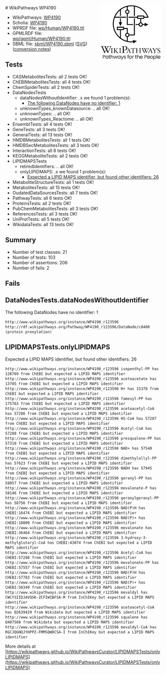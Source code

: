 <img style="float: right; width: 200px" src="../logo.png" />
# WikiPathways WP4190

* WikiPathways: [WP4190](https://identifiers.org/wikipathways:WP4190)
* Scholia: [WP4190](https://scholia.toolforge.org/wikipathways/WP4190)
* WPRDF file: [wp/Human/WP4190.ttl](../wp/Human/WP4190.ttl)
* GPMLRDF file: [wp/gpml/Human/WP4190.ttl](../wp/gpml/Human/WP4190.ttl)
* SBML file: [sbml/WP4190.sbml](../sbml/WP4190.sbml) ([SVG](../sbml/WP4190.svg)) ([conversion notes](../sbml/WP4190.txt))

## Tests
* CASMetabolitesTests: all 2 tests OK!
* ChEBIMetabolitesTests: all 4 tests OK!
* ChemSpiderTests: all 2 tests OK!
* DataNodesTests
    * dataNodesWithoutIdentifier: .x we found 1 problem(s):
        * [The following DataNodes have no identifier: 1](#d2d32fa0)
    * unknownTypes_knownDatasource: .. all OK!
    * unknownTypes: .. all OK!
    * unknownTypes_Reactome: .. all OK!
* EnsemblTests: all 4 tests OK!
* GeneTests: all 3 tests OK!
* GeneralTests: all 13 tests OK!
* HMDBMetabolitesTests: all 1 tests OK!
* HMDBSecMetabolitesTests: all 3 tests OK!
* InteractionTests: all 8 tests OK!
* KEGGMetaboliteTests: all 2 tests OK!
* LIPIDMAPSTests
    * retiredIdentifiers: .. all OK!
    * onlyLIPIDMAPS: .x we found 1 problem(s):
        * [Expected a LIPID MAPS identifier, but found other identifiers: 26](#d0bfb69d)
* MetaboliteStructureTests: all 1 tests OK!
* MetabolitesTests: all 15 tests OK!
* OudatedDataSourcesTests: all 7 tests OK!
* PathwayTests: all 6 tests OK!
* ProteinsTests: all 2 tests OK!
* PubChemMetabolitesTests: all 3 tests OK!
* ReferencesTests: all 3 tests OK!
* UniProtTests: all 5 tests OK!
* WikidataTests: all 13 tests OK!


## Summary

* Number of test classes: 21
* Number of tests: 103
* Number of assertions: 206
* Number of fails: 2

## Fails

<a name="d2d32fa0" />

## DataNodesTests.dataNodesWithoutIdentifier

The following DataNodes have no identifier: 1
```
http://www.wikipathways.org/instance/WP4190_r123596 http://rdf.wikipathways.org/Pathway/WP4190_r123596/DataNode/c8400 (protein prenylation)
```

<a name="d0bfb69d" />

## LIPIDMAPSTests.onlyLIPIDMAPS

Expected a LIPID MAPS identifier, but found other identifiers: 26
```
http://www.wikipathways.org/instance/WP4190_r123596 isopenthyl-PP has 128769 from ChEBI but expected a LIPID MAPS identifier
http://www.wikipathways.org/instance/WP4190_r123596 acetoacetate has 13705 from ChEBI but expected a LIPID MAPS identifier
http://www.wikipathways.org/instance/WP4190_r123596 H+ has 15378 from ChEBI but expected a LIPID MAPS identifier
http://www.wikipathways.org/instance/WP4190_r123596 famesyl-PP has 175763 from ChEBI but expected a LIPID MAPS identifier
http://www.wikipathways.org/instance/WP4190_r123596 acetoacetyl-CoA has 57286 from ChEBI but expected a LIPID MAPS identifier
http://www.wikipathways.org/instance/WP4190_r123596 HS-CoA has 57287 from ChEBI but expected a LIPID MAPS identifier
http://www.wikipathways.org/instance/WP4190_r123596 Acetyl-CoA has 57288 from ChEBI but expected a LIPID MAPS identifier
http://www.wikipathways.org/instance/WP4190_r123596 presqualene-PP has 57310 from ChEBI but expected a LIPID MAPS identifier
http://www.wikipathways.org/instance/WP4190_r123596 NAD+ has 57540 from ChEBI but expected a LIPID MAPS identifier
http://www.wikipathways.org/instance/WP4190_r123596 dimethylallyl-PP has 57623 from ChEBI but expected a LIPID MAPS identifier
http://www.wikipathways.org/instance/WP4190_r123596 NADH has 57945 from ChEBI but expected a LIPID MAPS identifier
http://www.wikipathways.org/instance/WP4190_r123596 geranyl-PP has 58057 from ChEBI but expected a LIPID MAPS identifier
http://www.wikipathways.org/instance/WP4190_r123596 mevalonate-P has 58146 from ChEBI but expected a LIPID MAPS identifier
http://www.wikipathways.org/instance/WP4190_r123596 geranylgeranyl-PP has 58756 from ChEBI but expected a LIPID MAPS identifier
http://www.wikipathways.org/instance/WP4190_r123596 NAD(P)H has CHEBI:16474 from ChEBI but expected a LIPID MAPS identifier
http://www.wikipathways.org/instance/WP4190_r123596 NAD(P)+ has CHEBI:18009 from ChEBI but expected a LIPID MAPS identifier
http://www.wikipathways.org/instance/WP4190_r123596 mevalonate has CHEBI:36464 from ChEBI but expected a LIPID MAPS identifier
http://www.wikipathways.org/instance/WP4190_r123596 3-hydroxy-3-methylglutaryl-CoA has CHEBI:43074 from ChEBI but expected a LIPID MAPS identifier
http://www.wikipathways.org/instance/WP4190_r123596 Acetyl-CoA has CHEBI:57288 from ChEBI but expected a LIPID MAPS identifier
http://www.wikipathways.org/instance/WP4190_r123596 mevalonate-PP has CHEBI:57557 from ChEBI but expected a LIPID MAPS identifier
http://www.wikipathways.org/instance/WP4190_r123596 NAD(P)H has CHEBI:57783 from ChEBI but expected a LIPID MAPS identifier
http://www.wikipathways.org/instance/WP4190_r123596 NAD(P)+ has CHEBI:58349 from ChEBI but expected a LIPID MAPS identifier
http://www.wikipathways.org/instance/WP4190_r123596 mevaldyl has CWCYSIIDJAVQSK-ZCFIWIBFSA-M from InChIKey but expected a LIPID MAPS identifier
http://www.wikipathways.org/instance/WP4190_r123596 acetoacetyl-CoA has Q2639429 from Wikidata but expected a LIPID MAPS identifier
http://www.wikipathways.org/instance/WP4190_r123596 squalene has Q407560 from Wikidata but expected a LIPID MAPS identifier
http://www.wikipathways.org/instance/WP4190_r123596 mevaldyl-CoA has RGCJQGNQJYHPPZ-FMMSQWOCSA-I from InChIKey but expected a LIPID MAPS identifier
```

More details at [https://wikipathways.github.io/WikiPathwaysCurator/LIPIDMAPSTests/onlyLIPIDMAPS](https://wikipathways.github.io/WikiPathwaysCurator/LIPIDMAPSTests/onlyLIPIDMAPS)

